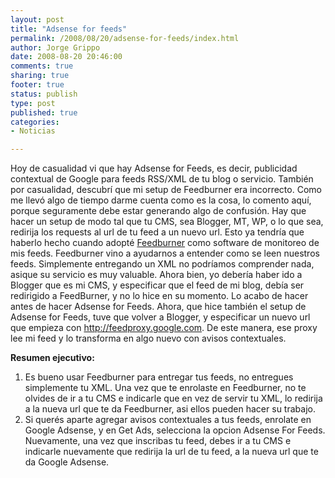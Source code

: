 ```yaml
--- 
layout: post
title: "Adsense for feeds"
permalink: /2008/08/20/adsense-for-feeds/index.html
author: Jorge Grippo
date: 2008-08-20 20:46:00
comments: true
sharing: true
footer: true
status: publish
type: post
published: true
categories: 
- Noticias

---
```

<!-- 61 -->
Hoy de casualidad vi que hay Adsense for Feeds, es decir, publicidad contextual de Google para feeds RSS/XML de tu blog o servicio. También por casualidad, descubrí que mi setup de Feedburner era incorrecto. Como me llevó algo de tiempo darme cuenta como es la cosa, lo comento aquí, porque seguramente debe estar generando algo de confusión. Hay que hacer un setup de modo tal que tu CMS, sea Blogger, MT, WP, o lo que sea, redirija los requests al url de tu feed a un nuevo url. Esto ya tendría que haberlo hecho cuando adopté <a href="http://www.feedburner.com">Feedburner</a> como software de monitoreo de mis feeds. Feedburner vino a ayudarnos a entender como se leen nuestros feeds. Simplemente entregando un XML no podríamos comprender nada, asique su servicio es muy valuable. Ahora bien, yo debería haber ido a Blogger que es mi CMS, y especificar que el feed de mi blog, debía ser redirigido a FeedBurner, y no lo hice en su momento. Lo acabo de hacer antes de hacer Adsense for Feeds. Ahora, que hice también el setup de Adsense for Feeds, tuve que volver a Blogger, y especificar un nuevo url que empieza con http://feedproxy.google.com. De este manera, ese proxy lee mi feed y lo transforma en algo nuevo con avisos contextuales.

<span style="font-weight:bold;">Resumen ejecutivo:</span>
<ol><li>Es bueno usar Feedburner para entregar tus feeds, no entregues simplemente tu XML. Una vez que te enrolaste en Feedburner, no te olvides de ir a tu CMS e indicarle que en vez de servir tu XML, lo redirija a la nueva url que te da Feedburner, asi ellos pueden hacer su trabajo.</li><li>Si querés aparte agregar avisos contextuales a tus feeds, enrolate en Google Adsense, y en Get Ads, selecciona la opcion Adsense For Feeds. Nuevamente, una vez que inscribas tu feed, debes ir a tu CMS e indicarle nuevamente que redirija la url de tu feed, a la nueva url que te da Google Adsense.</li></ol>

